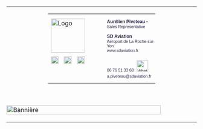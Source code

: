 <!DOCTYPE html>
<html lang="fr">
<head>
  <meta charset="UTF-8">
  <meta http-equiv="X-UA-Compatible" content="IE=edge">
  <meta name="viewport" content="width=device-width, initial-scale=1.0">
  <title>Signature Email</title>
  <style>
    /* Pour Outlook */
    .ExternalClass {
      width: 100%;
    }
    .ExternalClass,
    .ExternalClass p,
    .ExternalClass span,
    .ExternalClass font,
    .ExternalClass td,
    .ExternalClass div {
      line-height: 100%;
    }
    .ExternalClass * {
      line-height: inherit;
    }

     /* Styles pour les écrans plus petits */
     @media (max-width: 600px) {
      .container {
        max-width: 100%;
        padding: 0 10px;
      }
      .logo img {
        width: 30px;
      }
      .social-icons img {
        width: 10px;
        height: 10px;
      }
      .info p {
        font-size: 5pt;
      }
      .info .small {
        font-size: 4pt;
      }
      .info .contact {
        font-size: 5pt;
      }
      .info .whatsapp {
        width: 10px;
      }
    }
  </style>
</head>
<body style="margin: 0; padding: 0;">
  <table role="presentation" cellspacing="0" cellpadding="0" border="0" style="width: 100%; max-width: 600px; margin: 150; text-align: left;">
    <tr>
      <td style="padding: 2px 110px;">
        <table role="presentation" cellspacing="0" cellpadding="0" border="0" width="100%;margin: 150; text-align: left;">
          <tr>
            <!-- Cellule pour le logo -->
            <td style="vertical-align: top; width: 120px; padding: 20px 10px 9px 8px;">
              <img src="https://i.imgur.com/4AqgA6i.png" alt="Logo" width="90" height="auto" style="display: block;margin-top: -8px;">
              <div style="margin-top: 10px; margin-left: -5px;">
                <a href="https://www.facebook.com/SDAviation" target="_blank"><img src="https://i.imgur.com/IOPhuXy.png" alt="Facebook" width="20" height="20" style="margin: 0 5px;"></a>
                <a href="https://fr.linkedin.com/company/sdaviation" target="_blank"><img src="https://i.imgur.com/pQN9dio.png" alt="LinkedIn" width="20" height="20" style="margin: 0 5px;"></a>
                <a href="https://www.instagram.com/sdaviation/" target="_blank"><img src="https://i.imgur.com/2grvr7l.png" alt="Instagram" width="20" height="20" style="margin: 0 5px;"></a>
              </div>
            </td>
            <!-- Cellule pour la ligne dorée -->
            <td style="vertical-align: top; width: 1px;">
              <div style="width: 1px; height: 100%; background: linear-gradient(to bottom, #85611d, #FFE798);"></div>
            </td>
            <!-- Cellule pour les informations et les icônes sociales -->
            <td style="vertical-align: top; padding: 1px; width: calc(100% - 150px);">
              <div style="font-family: 'Montserrat', sans-serif; color: #262345;">
                <p style="font-weight: bolder; font-size: 9pt; margin-bottom: 0;">Aurélien Piveteau - <span style="font-size: 8pt; font-weight: normal;">Sales Representative </span></p>
                <p style="font-weight: bolder; font-size: 9pt; margin-top: 10pt; margin-bottom: 0;">SD Aviation</p>
                <p style="font-size: 8pt; margin-top: 0; margin-bottom: 0;">Aeroport de La Roche-sur-Yon</p>
                <p style="font-size: 8pt; margin-top: 0; margin-bottom: 0;"><a href="https://www.sdaviation.fr" target="_blank" style="color: #262345; text-decoration: none;">www.sdaviation.fr</a></p>
                <p style="line-height: 15pt; font-size: 8pt; margin-top: 15pt; margin-bottom: 0;">
                  <a href="tel:+676513368" style="color: #262345; text-decoration: none;">06 76 51 33 68</a>
                  <a href="https://wa.me/676513368" target="_blank" style="margin-left: 5px;"><img src="https://i.imgur.com/PU7ioKJ.png" alt="WhatsApp" width="30" style="width: 30px;"></a>
                </p>
                <p style="font-size: 8pt; margin-top: 0;"><a href="mailto:a.piveteau@sdaviation.fr" style="color: #262345; text-decoration: none;">a.piveteau@sdaviation.fr</a></p>
              </div>
            </td>
          </tr>
        </table>
      </td>
    </tr>
    <tr>
      <td style="padding: 20px 0; text-align: left;">
        <div style="padding-top: 20px; text-align: left;">
          <img src="https://i.imgur.com/4ob4tG1.png" alt="Bannière" style="width: 90%; max-width: 100%; height: auto;">
        </div>
      </td>
    </tr>
  </table>
</body>
</html>
